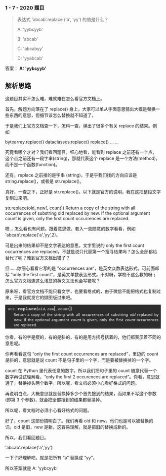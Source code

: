 ### 1 - 7 - 2020 題目

> 表达式 'abcab’.replace ('a’, 'yy') 的值是什么？
>
> A: 'yybcyyb'
>
> B: 'abcab'
>
> C: 'abcabyy'
>
> D: 'yyabcab'

答案： **A: 'yybcyyb’**

## 解析思路

这题目其实不怎么难，难就难在怎么看官方文档上。

首先，解题方向落在了 replace() 身上，大家可以单从字面意思猜出大概是替换一些东西的意思，但细节该怎么替换就不知道了。

于是我们上官方文档查一下，怎料一查，弹出了很多个有关 replace 的结果。例如

bytearray.replace()
dataclasses.replace()
replace()
… … 

究竟看哪个才对？我们看回题目，细心地看，能看到 replace 之前还有一个点，这个点之前还有一段字串(string)，那就代表这个 replace 是一个方法(method)，而不是一个函数(function)。

还有，replace 之前接的是字串 (string)，于是乎我们找的方向应该是 string.replace()，或者是 str.replace()。

真好，一查之下，正好是 str.replace()。以下就是官方的说明，我在这把整段文字复制过来吧。

str.replace(old, new[, count])
Return a copy of the string with all occurrences of substring old replaced by new. If the optional argument count is given, only the first count occurrences are replaced.

嗯... 怎么看也有问题。跟着意思做，套入一些随意的数字看看，例如 'abcab'.replace('a',’yy’,2)。

可是出来的结果却不是文字表达的意思。文字里说的 only the first count occurrences are replaced，不就是说只代替第一个搜寻结果吗？怎么全部都给替代了呢？难到官方文档出错了？

但......你细心看看它写的是 "occurrences are”，是英文众数表达形式。可前面却写 “only the first count”，是英文单数表达形式。不对呀，学校不这么教的呀﹗怎么官方文档连这么浅显的英文文法也会写错呢？

原来呀，看官方文档不能只看文字，也要看格式的，由于微信不能把格式也复制过来，于是我就发它的撷图版过来吧。

![](./images/200701_replace.png)

你看，有的字是瘦的，有的是斜的，有的是用方括号括着的，他们都表示着不同的意思呢。

你再看看这句 “only the first count occurrences are replaced”，里边的 count 是斜的，意思就是说 count 不是句子里的一个字，而是要被替换掉的一个字。

count 在 Python 里代表任意的数字。所以我们把句子里的 count 随意代替一个数字再试试理解看，“only the first 2 occurences are replaced”。你看，意思就通了，替换掉头两个数字。所以呢，看文档必须小心看好格式的问题。

再说明白点，大概意思就是替换掉多少个首先搜到的结果，而如果不写这个参数(即第 3 个参数)，就会把全部搜到的结果都替换掉。

所以呢，看文档时必须小心看好格式的问题。

好了，count 这部份搞明白了。我们再看 old 和 new。他们也是可以被替换的词。old 是旧，new 是新，这容易理解，就是把旧的替换成新的。

所以，我们看回题目。

'abcab'.replace('a','yy')

一下子好理解吧，就是把所有 “a” 替换成 “yy”。

所以答案就是 A: 'yybcyyb’